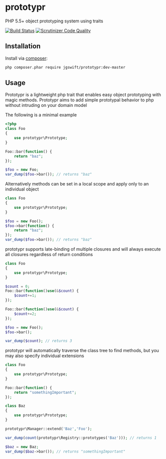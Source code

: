 prototypr
====
PHP 5.5+ object prototyping system using traits

[![Build Status](https://travis-ci.org/jgswift/prototypr.png?branch=master)](https://travis-ci.org/jgswift/prototypr)
[![Scrutinizer Code Quality](https://scrutinizer-ci.com/g/jgswift/prototypr/badges/quality-score.png?s=68521f67cca0eea2e8106d27e5ae3109b9405c90)](https://scrutinizer-ci.com/g/jgswift/prototypr/)

## Installation

Install via [composer](https://getcomposer.org/):
```sh
php composer.phar require jgswift/prototypr:dev-master
```

## Usage

Prototypr is a lightweight php trait that enables easy object prototyping with magic methods.
Prototypr aims to add simple prototypal behavior to php without intruding on your domain model

The following is a minimal example
```php
<?php
class Foo
{
    use prototypr\Prototype;
}

Foo::bar(function() {
    return "baz";
});

$foo = new Foo;
var_dump($foo->bar()); // returns "baz"
```

Alternatively methods can be set in a local scope and apply only to an individual object

```php
class Foo
{
    use prototypr\Prototype;
}

$foo = new Foo();
$foo->bar(function() {
    return "baz";
});
var_dump($foo->bar()); // returns "baz"
```

prototypr supports late-binding of multiple closures and will always execute all closures regardless of return conditions

```php
class Foo
{
    use prototypr\Prototype;
}

$count = 0;
Foo::bar(function()use(&$count) {
    $count+=1;
});

Foo::bar(function()use(&$count) {
    $count+=2;
});

$foo = new Foo();
$foo->bar();

var_dump($count); // returns 3
```

prototypr will automatically traverse the class tree to find methods, but you may also specify individual extensions

```php
class Foo
{
    use prototypr\Prototype;
}

Foo::bar(function() {
    return "somethingImportant";
});

class Baz
{
    use prototypr\Prototype;
}

prototypr\Manager::extend('Baz','Foo');

var_dump(count(prototypr\Registry::prototypes('Baz'))); // returns 1

$baz = new Baz;
var_dump($baz->bar()); // returns "somethingImportant"
```